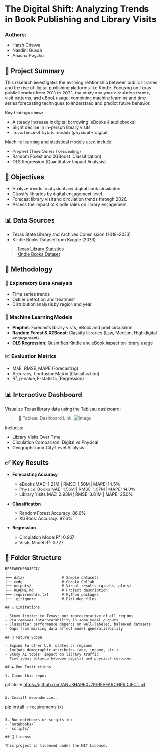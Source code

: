 # The Digital Shift: Analyzing Trends in Book Publishing and Library Visits

### Authors:
- Harsh Chavva
- Nandini Gunda
- Anusha Pogaku

## 📄 Project Summary

This research investigates the evolving relationship between public libraries and the rise of digital publishing platforms like Kindle. Focusing on Texas public libraries from 2018 to 2023, the study analyzes circulation trends, visit patterns, and eBook usage, combining machine learning and time series forecasting techniques to understand and predict future behavior.

Key findings show:
- A steady increase in digital borrowing (eBooks & audiobooks)
- Slight decline in in-person library visits
- Importance of hybrid models (physical + digital)

Machine learning and statistical models used include:
- Prophet (Time Series Forecasting)
- Random Forest and XGBoost (Classification)
- OLS Regression (Quantitative Impact Analysis)

## 🎯 Objectives

- Analyze trends in physical and digital book circulation.
- Classify libraries by digital engagement level.
- Forecast library visit and circulation trends through 2026.
- Assess the impact of Kindle sales on library engagement.

## 📊 Data Sources

- Texas State Library and Archives Commission (2018–2023)
- Kindle Books Dataset from Kaggle (2023)

> [Texas Library Statistics](https://www.tsl.texas.gov/ldn/statistics)  
> [Kindle Books Dataset](https://www.kaggle.com/datasets/asaniczka/amazon-kindle-books-dataset2023-130k-books)

## 🤖 Methodology

### 🔹 Exploratory Data Analysis
- Time series trends
- Outlier detection and treatment
- Distribution analysis by region and year

### 🔹 Machine Learning Models
- **Prophet**: Forecasts library visits, eBook and print circulation
- **Random Forest & XGBoost**: Classify libraries (Low, Medium, High digital engagement)
- **OLS Regression**: Quantifies Kindle and eBook impact on library usage

### 📈 Evaluation Metrics
- MAE, RMSE, MAPE (Forecasting)
- Accuracy, Confusion Matrix (Classification)
- R², p-value, F-statistic (Regression)

## 📊 Interactive Dashboard

Visualize Texas library data using the Tableau dashboard:  
> [📍 Tableau Dashboard Link]
![image](https://github.com/user-attachments/assets/92b02686-33e1-4985-b85c-afed04a7d78f)


Includes:
- Library Visits Over Time
- Circulation Comparison: Digital vs Physical
- Geographic and City-Level Analysis

## ✅ Key Results

- **Forecasting Accuracy**
  - eBooks MAE: 1.22M | RMSE: 1.50M | MAPE: 14.5%
  - Physical Books MAE: 1.56M | RMSE: 1.97M | MAPE: 14.3%
  - Library Visits MAE: 2.93M | RMSE: 3.81M | MAPE: 25.0%

- **Classification**
  - Random Forest Accuracy: 86.6%
  - XGBoost Accuracy: 87.6%

- **Regression**
  - Circulation Model R²: 0.937
  - Visits Model R²: 0.727

## 📁 Folder Structure

```
RESEARCHPROJECT/
│
├── data/                 # Sample datasets
├── code                  # Google Collab
├── outputs/              # Visual results (graphs, plots)
├── README.md             # Project description
├── requirements.txt      # Python packages
├── .gitignore            # Excluded files

## ⚠️ Limitations

- Study limited to Texas; not representative of all regions
- PCA removes interpretability in some model outputs
- Classifier performance depends on well-labeled, balanced datasets
- Gaps from missing data affect model generalizability

## 🔭 Future Scope

- Expand to other U.S. states or regions
- Include demographic attributes (age, income, etc.)
- Study AI tools' impact on library traffic
- Find ideal balance between digital and physical services

## ▶️ Run Instructions

1. Clone this repo:
   ```
   git clone https://github.com/ANUSHA960279/RESEARCHPROJECT.git
   ```

2. Install dependencies:
   ```
   pip install -r requirements.txt
   ```

3. Run notebooks or scripts in:
   - `notebooks/`
   - `scripts/`

## 📄 License

This project is licensed under the MIT License.

